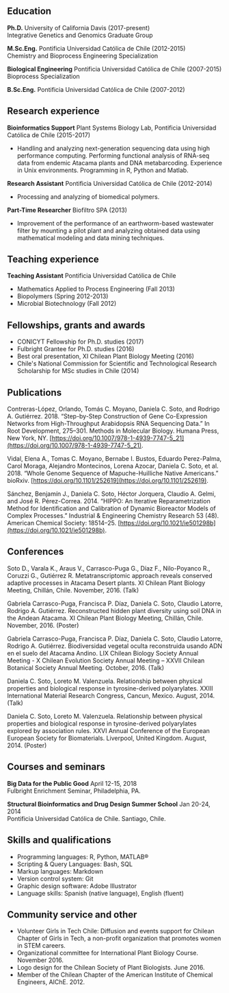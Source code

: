 ## Education

**Ph.D.** University of California Davis (2017-present)  
Integrative Genetics and Genomics Graduate Group 

**M.Sc.Eng.** Pontificia Universidad Católica de Chile (2012-2015)  
Chemistry and Bioprocess Engineering Specialization 

**Biological Engineering** Pontificia Universidad Católica de Chile (2007-2015)  
Bioprocess Specialization 

**B.Sc.Eng.** Pontificia Universidad Católica de Chile (2007-2012)

## Research experience				

**Bioinformatics Support** Plant Systems Biology Lab, Pontificia Universidad Católica de Chile (2015-2017)
-	Handling and analyzing next-generation sequencing data using high performance computing. Performing functional analysis of RNA-seq data from endemic Atacama plants and DNA metabarcoding. Experience in Unix environments. Programming in R, Python and Matlab.	

**Research Assistant** Pontificia Universidad Católica de Chile (2012-2014)
-	Processing and analyzing of biomedical polymers.

**Part-Time Researcher** Biofiltro SPA (2013)
-	Improvement of the performance of an earthworm-based wastewater filter by mounting a pilot plant and analyzing obtained data using mathematical modeling and data mining techniques.

## Teaching experience

**Teaching Assistant** Pontificia Universidad Católica de Chile  
- Mathematics Applied to Process Engineering (Fall 2013)
- Biopolymers (Spring 2012-2013)
- Microbial Biotechnology (Fall 2012)

## Fellowships, grants and awards

-	CONICYT Fellowship for Ph.D. studies (2017)
-	Fulbright Grantee for Ph.D. studies	(2016)
-	Best oral presentation, XI Chilean Plant Biology Meeting (2016)                     
-	Chile's National Commission for Scientific and Technological Research Scholarship for MSc studies in Chile (2014)

## Publications

Contreras-López, Orlando, Tomás C. Moyano, Daniela C. Soto, and Rodrigo A. Gutiérrez. 2018. “Step-by-Step Construction of Gene Co-Expression Networks from High-Throughput Arabidopsis RNA Sequencing Data.” In Root Development, 275–301. Methods in Molecular Biology. Humana Press, New York, NY. [https://doi.org/10.1007/978-1-4939-7747-5_21](https://doi.org/10.1007/978-1-4939-7747-5_21).

Vidal, Elena A., Tomas C. Moyano, Bernabe I. Bustos, Eduardo Perez-Palma, Carol Moraga, Alejandro Montecinos, Lorena Azocar, Daniela C. Soto, et al. 2018. “Whole Genome Sequence of Mapuche-Huilliche Native Americans.” bioRxiv. [https://doi.org/10.1101/252619](https://doi.org/10.1101/252619).

Sánchez, Benjamín J., Daniela C. Soto, Héctor Jorquera, Claudio A. Gelmi, and José R. Pérez-Correa. 2014. “HIPPO: An Iterative Reparametrization Method for Identification and Calibration of Dynamic Bioreactor Models of Complex Processes.” Industrial & Engineering Chemistry Research 53 (48). American Chemical Society: 18514–25. [https://doi.org/10.1021/ie501298b](https://doi.org/10.1021/ie501298b).

## Conferences

Soto D., Varala K., Araus V., Carrasco-Puga G., Díaz F., Nilo-Poyanco R., Coruzzi G., Gutiérrez R. Metatranscriptomic approach reveals conserved adaptive processes in Atacama Desert plants. XI Chilean Plant Biology Meeting, Chillán, Chile. November, 2016. (Talk)

Gabriela Carrasco-Puga, Francisca P. Díaz, Daniela C. Soto, Claudio Latorre, Rodrigo A. Gutiérrez. Reconstructed hidden plant diversity using soil DNA in the Andean Atacama. XI Chilean Plant Biology Meeting, Chillán, Chile. November, 2016. (Poster)

Gabriela Carrasco-Puga, Francisca P. Díaz, Daniela C. Soto, Claudio Latorre, Rodrigo A. Gutiérrez. Biodiversidad vegetal oculta reconstruida usando ADN en el suelo del Atacama Andino. LIX Chilean Biology Society Annual Meeting - X Chilean Evolution Society Annual Meeting – XXVII Chilean Botanical Society Annual Meeting. October, 2016. (Talk)

Daniela C. Soto, Loreto M. Valenzuela. Relationship between physical properties and biological response in tyrosine-derived polyarylates. XXIII International Material Research Congress, Cancun, Mexico. August, 2014. (Talk)

Daniela C. Soto, Loreto M. Valenzuela. Relationship between physical properties and biological response in tyrosine-derived polyarylates explored by association rules. XXVI Annual Conference of the European European Society for Biomaterials. Liverpool, United Kingdom. August, 2014. (Poster)

## Courses and seminars	

**Big Data for the Public Good** April 12-15, 2018  
Fulbright Enrichment Seminar, Philadelphia, PA. 

**Structural Bioinformatics and Drug Design Summer School** Jan 20-24, 2014  
Pontificia Universidad Católica de Chile. Santiago, Chile. 	

## Skills and qualifications

- Programming languages: R, Python, MATLAB®
- Scripting & Query Languages: Bash, SQL
- Markup languages: Markdown
- Version control system: Git
- Graphic design software: Adobe Illustrator
- Language skills: Spanish (native language), English (fluent)

## Community service and other

- Volunteer Girls in Tech Chile: Diffusion and events support for Chilean Chapter of Girls in Tech, a non-profit organization that promotes women in STEM careers.
- Organizational committee for International Plant Biology Course. November 2016.
- Logo design for the Chilean Society of Plant Biologists. June 2016.
- Member of the Chilean Chapter of the American Institute of Chemical Engineers, AIChE. 2012.
